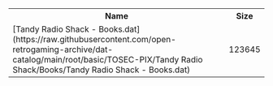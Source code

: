 <table>
<tr><th>Name</th><th>Size</th></tr>
<tr><td>[Tandy Radio Shack - Books.dat](https://raw.githubusercontent.com/open-retrogaming-archive/dat-catalog/main/root/basic/TOSEC-PIX/Tandy Radio Shack/Books/Tandy Radio Shack - Books.dat)</td><td>123645</td></tr>
</table>
